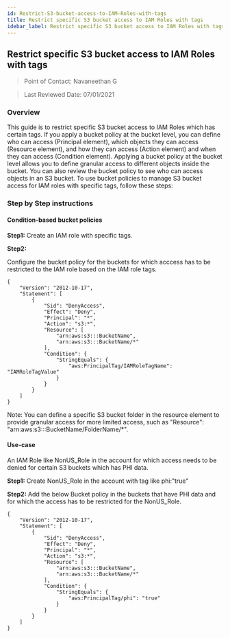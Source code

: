 ```yaml
---
id: Restrict-S3-bucket-access-to-IAM-Roles-with-tags
title: Restrict specific S3 bucket access to IAM Roles with tags
idebar_label: Restrict specific S3 bucket access to IAM Roles with tags
---
```

## Restrict specific S3 bucket access to IAM Roles with tags

> Point of Contact: Navaneethan G

> Last Reviewed Date: 07/01/2021

### Overview

This guide is to restrict specific S3 bucket access to IAM Roles which has certain tags.
If you apply a bucket policy at the bucket level, you can define who can access (Principal element), which objects they can access (Resource element), and how they can access (Action element) and when they can access (Condition element). Applying a bucket policy at the bucket level allows you to define granular access to different objects inside the bucket. You can also review the bucket policy to see who can access objects in an S3 bucket. To use bucket policies to manage S3 bucket access for IAM roles with specific tags, follow these steps:

###	Step by Step instructions

#### Condition-based bucket policies

**Step1:** Create an IAM role with specific tags.

**Step2:**

Configure the bucket policy for the buckets for which acccess has to be restricted to the IAM role based on the IAM role tags. 
```
{
    "Version": "2012-10-17",
    "Statement": [
        {
            "Sid": "DenyAccess",
            "Effect": "Deny",
            "Principal": "*",
            "Action": "s3:*",
            "Resource": [
                "arn:aws:s3:::BucketName",
                "arn:aws:s3:::BucketName/*"
            ],
            "Condition": {
                "StringEquals": {
                    "aws:PrincipalTag/IAMRoleTagName": "IAMRoleTagValue"
                }
            }
        }
    ]
}
```

Note: You can define a specific S3 bucket folder in the resource element to provide granular access for more limited access, such as "Resource": "arn:aws:s3:::BucketName/FolderName/*". 

#### Use-case

An IAM Role like NonUS_Role in the account for which access needs to be denied for certain S3 buckets which has PHI data. 

**Step1:** Create NonUS_Role in the account with tag like phi:"true"

**Step2:** Add the below Bucket policy in the buckets that have PHI data and for which the access has to be restricted for the NonUS_Role.

```
{
    "Version": "2012-10-17",
    "Statement": [
        {
            "Sid": "DenyAccess",
            "Effect": "Deny",
            "Principal": "*",
            "Action": "s3:*",
            "Resource": [
                "arn:aws:s3:::BucketName",
                "arn:aws:s3:::BucketName/*"
            ],
            "Condition": {
                "StringEquals": {
                    "aws:PrincipalTag/phi": "true"
                }
            }
        }
    ]
}
```
